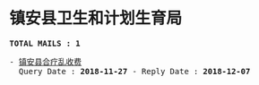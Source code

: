 # 镇安县卫生和计划生育局
<pre><b>TOTAL MAILS : 1</b></pre>
<pre>
- <a href="../../categories/mails/5036.md">镇安县合疗乱收费</a><br/>  Query Date : <b>2018-11-27</b> - Reply Date : <b>2018-12-07</b>
</pre>
